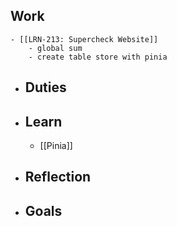 ## Work
	- [[LRN-213: Supercheck Website]]
		- global sum
		- create table store with pinia
- ## Duties
- ## Learn
	- [[Pinia]]
- ## Reflection
- ## Goals